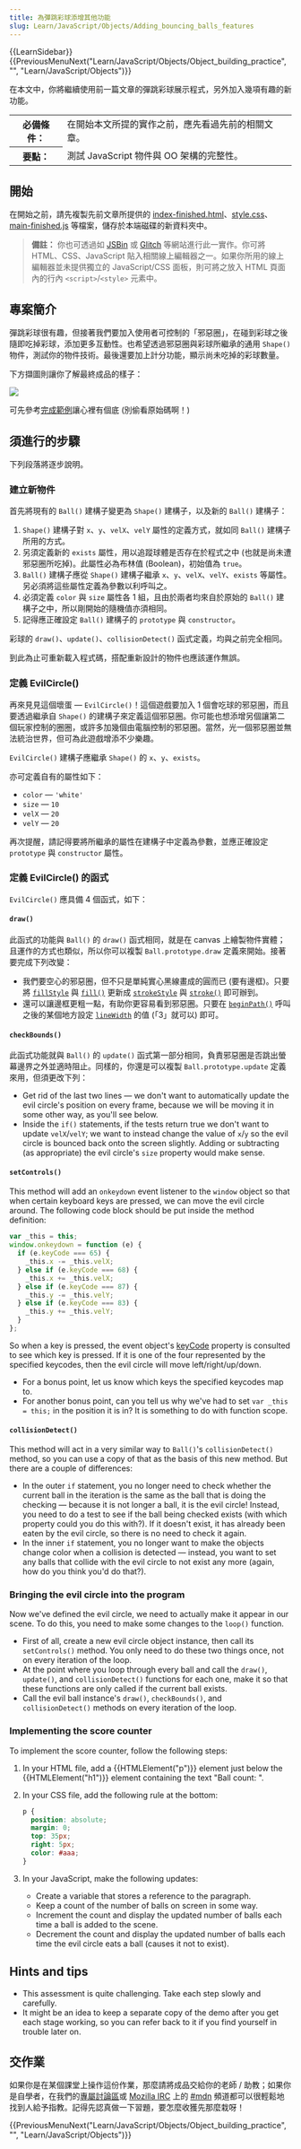 ```yaml
---
title: 為彈跳彩球添增其他功能
slug: Learn/JavaScript/Objects/Adding_bouncing_balls_features
---
```


{{LearnSidebar}}{{PreviousMenuNext("Learn/JavaScript/Objects/Object_building_practice", "", "Learn/JavaScript/Objects")}}

在本文中，你將繼續使用前一篇文章的彈跳彩球展示程式，另外加入幾項有趣的新功能。

<table class="learn-box standard-table">
  <tbody>
    <tr>
      <th scope="row">必備條件：</th>
      <td>在開始本文所提的實作之前，應先看過先前的相關文章。</td>
    </tr>
    <tr>
      <th scope="row">要點：</th>
      <td>測試 JavaScript 物件與 OO 架構的完整性。</td>
    </tr>
  </tbody>
</table>

## 開始

在開始之前，請先複製先前文章所提供的 [index-finished.html](https://github.com/mdn/learning-area/blob/master/javascript/oojs/bouncing-balls/index-finished.html)、[style.css](https://github.com/mdn/learning-area/blob/master/javascript/oojs/bouncing-balls/style.css)、[main-finished.js](https://github.com/mdn/learning-area/blob/master/javascript/oojs/bouncing-balls/main-finished.js) 等檔案，儲存於本端磁碟的新資料夾中。

> **備註：** 你也可透過如 [JSBin](http://jsbin.com/) 或 [Glitch](https://glitch.com/) 等網站進行此一實作。你可將 HTML、CSS、JavaScript 貼入相關線上編輯器之一。如果你所用的線上編輯器並未提供獨立的 JavaScript/CSS 面板，則可將之放入 HTML 頁面內的行內 `<script>`/`<style>` 元素中。

## 專案簡介

彈跳彩球很有趣，但接著我們要加入使用者可控制的「邪惡圈」，在碰到彩球之後隨即吃掉彩球，添加更多互動性。也希望透過邪惡圈與彩球所繼承的通用 `Shape()` 物件，測試你的物件技術。最後還要加上計分功能，顯示尚未吃掉的彩球數量。

下方擷圖則讓你了解最終成品的樣子：

![](bouncing-evil-circle.png)

可先參考[完成範例](http://mdn.github.io/learning-area/javascript/oojs/assessment/)讓心裡有個底 (別偷看原始碼啊！)

## 須進行的步驟

下列段落將逐步說明。

### 建立新物件

首先將現有的 `Ball()` 建構子變更為 `Shape()` 建構子，以及新的 `Ball()` 建構子：

1. `Shape()` 建構子對 `x`、`y`、`velX`、`velY` 屬性的定義方式，就如同 `Ball()` 建構子所用的方式。
2. 另須定義新的 `exists` 屬性，用以追蹤球體是否存在於程式之中 (也就是尚未遭邪惡圈所吃掉)。此屬性必為布林值 (Boolean)，初始值為 `true`。
3. `Ball()` 建構子應從 `Shape()` 建構子繼承 `x`、`y`、`velX`、`velY`、`exists` 等屬性。另必須將這些屬性定義為參數以利呼叫之。
4. 必須定義 `color` 與 `size` 屬性各 1 組，且由於兩者均來自於原始的 `Ball()` 建構子之中，所以剛開始的隨機值亦須相同。
5. 記得應正確設定 `Ball()` 建構子的 `prototype` 與 `constructor`。

彩球的 `draw()`、`update()`、`collisionDetect()` 函式定義，均與之前完全相同。

到此為止可重新載入程式碼，搭配重新設計的物件也應該運作無誤。

### 定義 EvilCircle()

再來見見這個壞蛋 — `EvilCircle()`！這個遊戲要加入 1 個會吃球的邪惡圈，而且要透過繼承自 `Shape()` 的建構子來定義這個邪惡圈。你可能也想添增另個讓第二個玩家控制的圈圈，或許多加幾個由電腦控制的邪惡圈。當然，光一個邪惡圈並無法統治世界，但可為此遊戲增添不少樂趣。

`EvilCircle()` 建構子應繼承 `Shape()` 的 `x`、`y`、`exists`。

亦可定義自有的屬性如下：

- `color` — `'white'`
- `size` — `10`
- `velX` — `20`
- `velY` — `20`

再次提醒，請記得要將所繼承的屬性在建構子中定義為參數，並應正確設定 `prototype` 與 `constructor` 屬性。

### 定義 EvilCircle() 的函式

`EvilCircle()` 應具備 4 個函式，如下：

#### `draw()`

此函式的功能與 `Ball()` 的 `draw()` 函式相同，就是在 canvas 上繪製物件實體；且運作的方式也類似，所以你可以複製 `Ball.prototype.draw` 定義來開始。接著要完成下列改變：

- 我們要空心的邪惡圈，但不只是單純實心黑線畫成的圓而已 (要有邊框)。只要將 [`fillStyle`](/zh-TW/docs/Web/API/CanvasRenderingContext2D/fillStyle) 與 [`fill()`](/zh-TW/docs/Web/API/CanvasRenderingContext2D/fill) 更新成 [`strokeStyle`](/zh-TW/docs/Web/API/CanvasRenderingContext2D/strokeStyle) 與 [`stroke()`](/zh-TW/docs/Web/API/CanvasRenderingContext2D/stroke) 即可辦到。
- 還可以讓邊框更粗一點，有助你更容易看到邪惡圈。只要在 [`beginPath()`](/zh-TW/docs/Web/API/CanvasRenderingContext2D/beginPath) 呼叫之後的某個地方設定 [`lineWidth`](/zh-TW/docs/Web/API/CanvasRenderingContext2D/lineWidth) 的值 (「3」就可以) 即可。

#### `checkBounds()`

此函式功能就與 `Ball()` 的 `update()` 函式第一部分相同，負責邪惡圈是否跳出螢幕邊界之外並適時阻止。同樣的，你還是可以複製 `Ball.prototype.update` 定義來用，但須更改下列：

- Get rid of the last two lines — we don't want to automatically update the evil circle's position on every frame, because we will be moving it in some other way, as you'll see below.
- Inside the `if()` statements, if the tests return true we don't want to update `velX`/`velY`; we want to instead change the value of `x`/`y` so the evil circle is bounced back onto the screen slightly. Adding or subtracting (as appropriate) the evil circle's `size` property would make sense.

#### `setControls()`

This method will add an `onkeydown` event listener to the `window` object so that when certain keyboard keys are pressed, we can move the evil circle around. The following code block should be put inside the method definition:

```js
var _this = this;
window.onkeydown = function (e) {
  if (e.keyCode === 65) {
    _this.x -= _this.velX;
  } else if (e.keyCode === 68) {
    _this.x += _this.velX;
  } else if (e.keyCode === 87) {
    _this.y -= _this.velY;
  } else if (e.keyCode === 83) {
    _this.y += _this.velY;
  }
};
```

So when a key is pressed, the event object's [keyCode](/zh-TW/docs/Web/API/KeyboardEvent/keyCode) property is consulted to see which key is pressed. If it is one of the four represented by the specified keycodes, then the evil circle will move left/right/up/down.

- For a bonus point, let us know which keys the specified keycodes map to.
- For another bonus point, can you tell us why we've had to set `var _this = this;` in the position it is in? It is something to do with function scope.

#### `collisionDetect()`

This method will act in a very similar way to `Ball()`'s `collisionDetect()` method, so you can use a copy of that as the basis of this new method. But there are a couple of differences:

- In the outer `if` statement, you no longer need to check whether the current ball in the iteration is the same as the ball that is doing the checking — because it is not longer a ball, it is the evil circle! Instead, you need to do a test to see if the ball being checked exists (with which property could you do this with?). If it doesn't exist, it has already been eaten by the evil circle, so there is no need to check it again.
- In the inner `if` statement, you no longer want to make the objects change color when a collision is detected — instead, you want to set any balls that collide with the evil circle to not exist any more (again, how do you think you'd do that?).

### Bringing the evil circle into the program

Now we've defined the evil circle, we need to actually make it appear in our scene. To do this, you need to make some changes to the `loop()` function.

- First of all, create a new evil circle object instance, then call its `setControls()` method. You only need to do these two things once, not on every iteration of the loop.
- At the point where you loop through every ball and call the `draw()`, `update()`, and `collisionDetect()` functions for each one, make it so that these functions are only called if the current ball exists.
- Call the evil ball instance's `draw()`, `checkBounds()`, and `collisionDetect()` methods on every iteration of the loop.

### Implementing the score counter

To implement the score counter, follow the following steps:

1. In your HTML file, add a {{HTMLElement("p")}} element just below the {{HTMLElement("h1")}} element containing the text "Ball count: ".
2. In your CSS file, add the following rule at the bottom:

   ```css
   p {
     position: absolute;
     margin: 0;
     top: 35px;
     right: 5px;
     color: #aaa;
   }
   ```

3. In your JavaScript, make the following updates:

   - Create a variable that stores a reference to the paragraph.
   - Keep a count of the number of balls on screen in some way.
   - Increment the count and display the updated number of balls each time a ball is added to the scene.
   - Decrement the count and display the updated number of balls each time the evil circle eats a ball (causes it not to exist).

## Hints and tips

- This assessment is quite challenging. Take each step slowly and carefully.
- It might be an idea to keep a separate copy of the demo after you get each stage working, so you can refer back to it if you find yourself in trouble later on.

## 交作業

如果你是在某個課堂上操作這份作業，那麼請將成品交給你的老師 / 助教；如果你是自學者，在我們的[專屬討論區](https://discourse.mozilla-community.org/t/learning-web-development-marking-guides-and-questions/16294)或 [Mozilla IRC](https://wiki.mozilla.org/IRC) 上的 [#mdn](irc://irc.mozilla.org/mdn) 頻道都可以很輕鬆地找到人給予指教。記得先認真做一下習題，要怎麼收獲先那麼栽呀！

{{PreviousMenuNext("Learn/JavaScript/Objects/Object_building_practice", "", "Learn/JavaScript/Objects")}}
